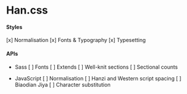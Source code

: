 Han.css
=======

#### Styles

[x] Normalisation
[x] Fonts & Typography
[x] Typesetting

#### APIs

- Sass
	[ ] Fonts
	[ ] Extends
	[ ] Well-knit sections
	[ ] Sectional counts

- JavaScript
	[ ] Normalisation
	[ ] Hanzi and Western script spacing
	[ ] Biaodian Jiya
	[ ] Character substitution
